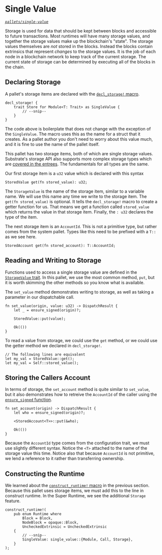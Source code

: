 # Single Value

_[`pallets/single-value`](https://github.com/substrate-developer-hub/recipes/tree/master/pallets/single-value)_

Storage is used for data that should be kept between blocks and accessible to future transactions.
Most runtimes will have many storage values, and together the storage values make up the
blockchain's "state". The storage values themselves are _not_ stored in the blocks. Instead the
blocks contain extrinsics that represent _changes_ to the storage values. It is the job of each node
in a blockchain network to keep track of the current storage. The current state of storage can be
determined by executing all of the blocks in the chain.

## Declaring Storage

A pallet's storage items are declared with the
[`decl_storage!` macro](substrate.dev/rustdocs/v2.0.0-rc3/frame_support/macro.decl_storage.html).

```rust, ignore
decl_storage! {
    trait Store for Module<T: Trait> as SingleValue {
        // --snip--
    }
}
```

The code above is boilerplate that does not change with the exception of the `SingleValue`. The
macro uses this as the name for a struct that it creates. As a pallet author you don't need to worry
about this value much, and it is fine to use the name of the pallet itself.

This pallet has two storage items, both of which are single storage values. Substrate's storage API
also supports more complex storage types which are
[covered in the entrees](../3-entrees/storage-api/index.md). The fundamentals for all types are
the same.

Our first storage item is a `u32` value which is declared with this syntax

```rust, ignore
StoredValue get(fn stored_value): u32;
```

The `StorageValue` is the name of the storage item, similar to a variable name. We will use this
name any time we write to the storage item. The `get(fn stored_value)` is optional. It tells the
`decl_storage!` macro to create a getter function for us. That means we get a function called
`stored_value` which returns the value in that storage item. Finally, the `: u32` declares the type
of the item.

The next storage item is an `AccountId`. This is not a primitive type, but rather comes from the
system pallet. Types like this need to be prefixed with a `T::` as we see here.

```rust, ignore
StoredAccount get(fn stored_account): T::AccountId;
```

## Reading and Writing to Storage

Functions used to access a single storage value are defined in the
[`StorageValue` trait](substrate.dev/rustdocs/v2.0.0-rc3/frame_support/storage/trait.StorageValue.html). In
this pallet, we use the most common method, `put`, but it is worth skimming the other methods so you
know what is available.

The `set_value` method demonstrates writing to storage, as well as taking a parameter in our
dispatchable call.

```rust, ignore
fn set_value(origin, value: u32) -> DispatchResult {
	let _ = ensure_signed(origin)?;

	StoredValue::put(value);

	Ok(())
}
```

To read a value from storage, we could use the `get` method, or we could use the getter method we
declared in `decl_storage!`.

```rust, ignore
// The following lines are equivalent
let my_val = StoredValue::get();
let my_val = Self::stored_value();
```

## Storing the Callers Account

In terms of storage, the `set_account` method is quite similar to `set_value`, but it also
demonstrates how to retreive the `AccountId` of the caller using the
[`ensure_signed` function](substrate.dev/rustdocs/v2.0.0-rc3/frame_system/fn.ensure_signed.html).

```rust, ignore
fn set_account(origin) -> DispatchResult {
	let who = ensure_signed(origin)?;

	<StoredAccount<T>>::put(&who);

	Ok(())
}
```

Because the `AccountId` type comes from the configuration trait, we must use slightly different
syntax. Notice the `<T>` attached to the name of the storage value this time. Notice also that
because `AccountId` is not primitive, we lend a reference to it rather than transferring ownership.

## Constructing the Runtime

We learned about the
[`construct_runtime!` macro](substrate.dev/rustdocs/v2.0.0-rc3/frame_support/macro.construct_runtime.html) in
the previous section. Because this pallet uses storage items, we must add this to the line in
construct runtime. In the Super Runtime, we see the additional `Storage` feature.

```rust, ignore
construct_runtime!(
	pub enum Runtime where
		Block = Block,
		NodeBlock = opaque::Block,
		UncheckedExtrinsic = UncheckedExtrinsic
	{
		// --snip--
		SingleValue: single_value::{Module, Call, Storage},
	}
);
```
